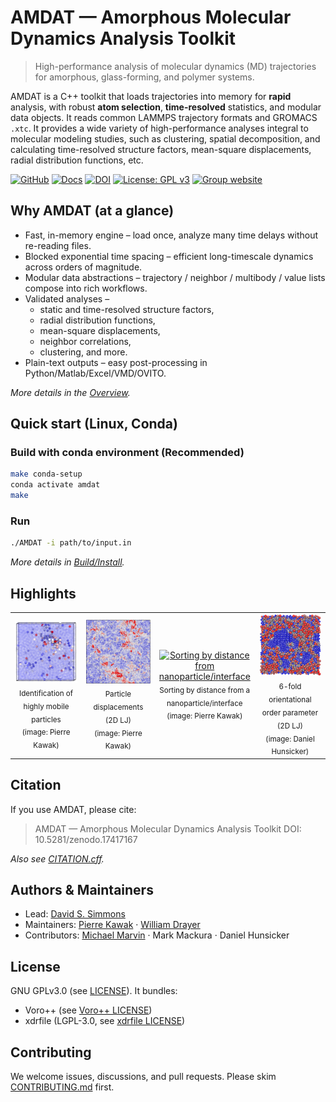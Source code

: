 # AMDAT — Amorphous Molecular Dynamics Analysis Toolkit

> High-performance analysis of molecular dynamics (MD) trajectories for amorphous, glass-forming, and polymer systems.

AMDAT is a C++ toolkit that loads trajectories into memory for **rapid** analysis, with robust **atom selection**, **time-resolved** statistics, and modular data objects.
It reads common LAMMPS trajectory formats and GROMACS `.xtc`.
It provides a wide variety of high-performance analyses integral to molecular modeling studies, such as clustering, spatial decomposition, and calculating time-resolved structure factors, mean-square displacements, radial distribution functions, etc.

[![GitHub](https://img.shields.io/badge/GitHub-AMDAT-181717?logo=github&logoColor=white)](https://github.com/dssimmons-codes/AMDAT)
[![Docs](https://img.shields.io/badge/docs-website-blue)](https://dssimmons-codes.github.io/AMDAT/)
[![DOI](https://zenodo.org/badge/DOI/10.5281/zenodo.17417167.svg)](https://doi.org/10.5281/zenodo.17417167)
[![License: GPL v3](https://img.shields.io/badge/License-GPLv3-blue.svg)](LICENSE)
[![Group website](https://img.shields.io/badge/Group%20website-Simmons%20Research%20Group-4285F4?logo=google&logoColor=white)](https://sites.google.com/view/simmonsresearchgroup/software)

## Why AMDAT (at a glance)

* Fast, in-memory engine – load once, analyze many time delays without re-reading files.
* Blocked exponential time spacing – efficient long-timescale dynamics across orders of magnitude.
* Modular data abstractions – trajectory / neighbor / multibody / value lists compose into rich workflows.
* Validated analyses –
  * static and time-resolved structure factors,
  * radial distribution functions,
  * mean-square displacements,
  * neighbor correlations,
  * clustering, and more.
* Plain-text outputs – easy post-processing in Python/Matlab/Excel/VMD/OVITO.

*More details in the [Overview](Manual/overview.md).*

## Quick start (Linux, Conda)

### Build with conda environment (Recommended)
```bash
make conda-setup
conda activate amdat
make
```

### Run
```bash
./AMDAT -i path/to/input.in
```

*More details in [Build/Install](Manual/making_amdat.md).*

## Highlights

<table>
  <tr>
    <td align="center" width="25%">
      <a href="Manual/displacement_list.md">
        <img src="Manual/assets/highlights/mobile_particles.png" alt="Identification of highly mobile particles" width="100%">
      </a><br/>
      <sub>Identification of highly mobile particles<br/>(image: Pierre Kawak)</sub>
    </td>
    <td align="center" width="25%">
      <a href="Manual/displacement_list.md">
        <img src="Manual/assets/highlights/displacements_2d.png" alt="Particle displacements in 2D LJ" width="100%">
      </a><br/>
      <sub>Particle displacements (2D LJ)<br/>(image: Pierre Kawak)</sub>
    </td>
    <td align="center" width="25%">
      <a href="Manual/create_bin_list.md">
        <img src="Manual/assets/highlights/color_by_distance.png" alt="Sorting by distance from nanoparticle/interface" width="100%">
      </a><br/>
      <sub>Sorting by distance from a nanoparticle/interface<br/>(image: Pierre Kawak)</sub>
    </td>
    <td align="center" width="25%">
      <a href="Manual/n_fold.md">
        <img src="Manual/assets/highlights/2d_hexatic.png" alt="6-fold orientational order parameter in 2D LJ" width="100%">
      </a><br/>
      <sub>6-fold orientational order parameter (2D LJ)<br/>(image: Daniel Hunsicker)</sub>
    </td>
  </tr>
</table>

## Citation

If you use AMDAT, please cite:
> AMDAT — Amorphous Molecular Dynamics Analysis Toolkit
> DOI: 10.5281/zenodo.17417167

*Also see [CITATION.cff](CITATION.cff).*

## Authors & Maintainers
* Lead: [David S. Simmons](https://github.com/dssimmons)
* Maintainers: [Pierre Kawak](https://github.com/pkawak) · [William Drayer](https://github.com/drayer587)
* Contributors: [Michael Marvin](https://github.com/magico13) · Mark Mackura · Daniel Hunsicker

## License
GNU GPLv3.0 (see [LICENSE](LICENSE)).
It bundles:
* Voro++ (see [Voro++ LICENSE](third_party/voro++-0.4.6/LICENSE))
* xdrfile (LGPL-3.0, see [xdrfile LICENSE](third_party/xdrfile-1.1b/COPYING))

## Contributing
We welcome issues, discussions, and pull requests.
Please skim [CONTRIBUTING.md](CONTRIBUTING.md) first.
